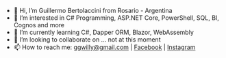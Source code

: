 - 👋 Hi, I’m Guillermo Bertolaccini from Rosario - Argentina
- 👀 I’m interested in C# Programming, ASP.NET Core, PowerShell, SQL, BI, Cognos and more
- 🌱 I’m currently learning C#, Dapper ORM, Blazor, WebAssembly
- 💞️ I’m looking to collaborate on ... not at this moment
- 📫 How to reach me: ggwilly@gmail.com | [Facebook](facebook.com/guillermo.bertolaccini) | [Instagram](https://www.instagram.com/ggwilly.ok)

<!---
ggwilly/ggwilly is a ✨ special ✨ repository because its `README.md` (this file) appears on your GitHub profile.
You can click the Preview link to take a look at your changes.
--->
